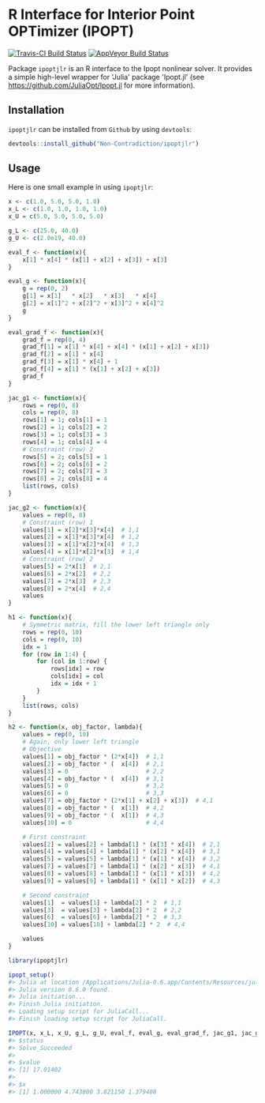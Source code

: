 
<!-- README.md is generated from README.Rmd. Please edit that file -->
R Interface for Interior Point OPTimizer (IPOPT)
================================================

[![Travis-CI Build Status](https://travis-ci.org/Non-Contradiction/ipoptjlr.svg?branch=master)](https://travis-ci.org/Non-Contradiction/ipoptjlr) [![AppVeyor Build Status](https://ci.appveyor.com/api/projects/status/github/Non-Contradiction/ipoptjlr?branch=master&svg=true)](https://ci.appveyor.com/project/Non-Contradiction/ipoptjlr)

Package `ipoptjlr` is an R interface to the Ipopt nonlinear solver. It provides a simple high-level wrapper for 'Julia' package 'Ipopt.jl' (see <https://github.com/JuliaOpt/Ipopt.jl> for more information).

Installation
------------

`ipoptjlr` can be installed from `Github` by using `devtools`:

``` r
devtools::install_github("Non-Contradiction/ipoptjlr")
```

Usage
-----

Here is one small example in using `ipoptjlr`:

``` r
x <- c(1.0, 5.0, 5.0, 1.0)
x_L <- c(1.0, 1.0, 1.0, 1.0)
x_U = c(5.0, 5.0, 5.0, 5.0)

g_L <- c(25.0, 40.0)
g_U <- c(2.0e19, 40.0)

eval_f <- function(x){
    x[1] * x[4] * (x[1] + x[2] + x[3]) + x[3]
}

eval_g <- function(x){
    g = rep(0, 2)
    g[1] = x[1]   * x[2]   * x[3]   * x[4]
    g[2] = x[1]^2 + x[2]^2 + x[3]^2 + x[4]^2
    g
}

eval_grad_f <- function(x){
    grad_f = rep(0, 4)
    grad_f[1] = x[1] * x[4] + x[4] * (x[1] + x[2] + x[3])
    grad_f[2] = x[1] * x[4]
    grad_f[3] = x[1] * x[4] + 1
    grad_f[4] = x[1] * (x[1] + x[2] + x[3])
    grad_f
}

jac_g1 <- function(x){
    rows = rep(0, 8)
    cols = rep(0, 8)
    rows[1] = 1; cols[1] = 1
    rows[2] = 1; cols[2] = 2
    rows[3] = 1; cols[3] = 3
    rows[4] = 1; cols[4] = 4
    # Constraint (row) 2
    rows[5] = 2; cols[5] = 1
    rows[6] = 2; cols[6] = 2
    rows[7] = 2; cols[7] = 3
    rows[8] = 2; cols[8] = 4
    list(rows, cols)
}

jac_g2 <- function(x){
    values = rep(0, 8)
    # Constraint (row) 1
    values[1] = x[2]*x[3]*x[4]  # 1,1
    values[2] = x[1]*x[3]*x[4]  # 1,2
    values[3] = x[1]*x[2]*x[4]  # 1,3
    values[4] = x[1]*x[2]*x[3]  # 1,4
    # Constraint (row) 2
    values[5] = 2*x[1]  # 2,1
    values[6] = 2*x[2]  # 2,2
    values[7] = 2*x[3]  # 2,3
    values[8] = 2*x[4]  # 2,4
    values
}

h1 <- function(x){
    # Symmetric matrix, fill the lower left triangle only
    rows = rep(0, 10)
    cols = rep(0, 10)
    idx = 1
    for (row in 1:4) {
        for (col in 1:row) {
            rows[idx] = row
            cols[idx] = col
            idx = idx + 1
        }
    }
    list(rows, cols)
}

h2 <- function(x, obj_factor, lambda){
    values = rep(0, 10)
    # Again, only lower left triangle
    # Objective
    values[1] = obj_factor * (2*x[4])  # 1,1
    values[2] = obj_factor * (  x[4])  # 2,1
    values[3] = 0                      # 2,2
    values[4] = obj_factor * (  x[4])  # 3,1
    values[5] = 0                      # 3,2
    values[6] = 0                      # 3,3
    values[7] = obj_factor * (2*x[1] + x[2] + x[3])  # 4,1
    values[8] = obj_factor * (  x[1])  # 4,2
    values[9] = obj_factor * (  x[1])  # 4,3
    values[10] = 0                     # 4,4

    # First constraint
    values[2] = values[2] + lambda[1] * (x[3] * x[4])  # 2,1
    values[4] = values[4] + lambda[1] * (x[2] * x[4])  # 3,1
    values[5] = values[5] + lambda[1] * (x[1] * x[4])  # 3,2
    values[7] = values[7] + lambda[1] * (x[2] * x[3])  # 4,1
    values[8] = values[8] + lambda[1] * (x[1] * x[3])  # 4,2
    values[9] = values[9] + lambda[1] * (x[1] * x[2])  # 4,3

    # Second constraint
    values[1]  = values[1] + lambda[2] * 2  # 1,1
    values[3]  = values[3] + lambda[2] * 2  # 2,2
    values[6]  = values[6] + lambda[2] * 2  # 3,3
    values[10] = values[10] + lambda[2] * 2  # 4,4

    values
}

library(ipoptjlr)

ipopt_setup()
#> Julia at location /Applications/Julia-0.6.app/Contents/Resources/julia/bin will be used.
#> Julia version 0.6.0 found.
#> Julia initiation...
#> Finish Julia initiation.
#> Loading setup script for JuliaCall...
#> Finish loading setup script for JuliaCall.

IPOPT(x, x_L, x_U, g_L, g_U, eval_f, eval_g, eval_grad_f, jac_g1, jac_g2, h1, h2)
#> $status
#> Solve_Succeeded
#> 
#> $value
#> [1] 17.01402
#> 
#> $x
#> [1] 1.000000 4.743000 3.821150 1.379408
```
